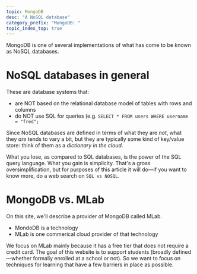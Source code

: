 ```yaml
---
topic: MongoDB
desc: "A NoSQL database"
category_prefix: "MongoDB: "
topic_index_top: true
---
```


MongoDB is one of several implementations of what has come to be known as NoSQL databases.

# NoSQL databases in general

These are database systems that:

* are NOT based on the relational database model of tables with rows and columns
* do NOT use SQL for queries (e.g. `SELECT * FROM users WHERE username = "fred";`

Since NoSQL databases are defined in terms of what they are *not*, what they *are* tends to 
vary a bit, but they are typically some kind of key/value store: think of them as a *dictionary
in the cloud*.

What you lose, as compared to SQL databases, is the power of the SQL query language.  What you 
gain is simplicity.    That's a gross oversimplification, but for purposes of this article it will do&mdash;if you want to know more, do a web search on `SQL vs NOSQL`.

# MongoDB vs. MLab

On this site, we'll describe a provider of MongoDB called MLab. 

* MondoDB is a technology
* MLab is one commerical cloud provider of that technology

We focus on MLab mainly because it has a free tier that does not require a credit card. The goal of this website is to support students (broadly defined&mdash;whether formally enrolled at a school or not).     So we want to focus on techniques for learning that have a few barriers in place as possible.

